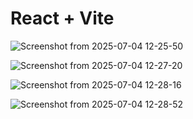# React + Vite

![Screenshot from 2025-07-04 12-25-50](https://github.com/user-attachments/assets/667c8b3f-4580-4211-b91a-b57c3fad0455)

![Screenshot from 2025-07-04 12-27-20](https://github.com/user-attachments/assets/3532d0be-0d9c-418e-9e8d-4add7882734d)

![Screenshot from 2025-07-04 12-28-16](https://github.com/user-attachments/assets/7e3a0d92-8863-4b6e-b7bb-36db73defa92)


![Screenshot from 2025-07-04 12-28-52](https://github.com/user-attachments/assets/38647eba-2a23-40ee-8323-24a67c36aa89)

